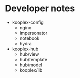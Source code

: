 # Developer notes

* kooplex-config
  * nginx
  * impersonator
  * notebook
  * hydra
* kooplex-hub
  * hub/view 
  * hub/template
  * hub/model
  * kooplex/lib


